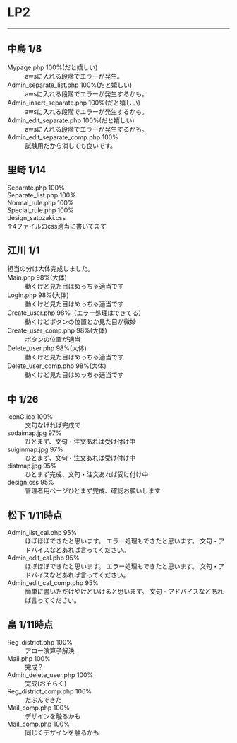 # LP2
***
## 中島 1/8
<dl>
  <dt>Mypage.php 100%(だと嬉しい)</dt>
  <dd>awsに入れる段階でエラーが発生。</dd>
  <dt>Admin_separate_list.php 100%(だと嬉しい)</dt>
  <dd>awsに入れる段階でエラーが発生するかも。</dd>
  <dt>Admin_insert_separate.php 100%(だと嬉しい)</dt>
  <dd>awsに入れる段階でエラーが発生するかも。</dd>
  <dt>Admin_edit_separate.php 100%(だと嬉しい)</dt>
  <dd>awsに入れる段階でエラーが発生するかも。</dd>
  <dt>Admin_edit_separate_comp.php 100%</dt>
  <dd>試験用だから消しても良いです。</dd>
</dl>

## 里崎 1/14
<dl>
  <dt>Separate.php 100%</dt>  
  <dt>Separate_list.php 100%</dt>
  <dt>Normal_rule.php 100%</dt>
  <dt>Special_rule.php 100%</dt>
  <dt>design_satozaki.css</dt>
   ↑4ファイルのcss適当に書いてます
</dl>

## 江川 1/1
<dl>
  <dt>担当の分は大体完成しました。</dt>
  <dt>Main.php 98%(大体)</dt>
  <dd>動くけど見た目はめっちゃ適当です</dd>  
  <dt>Login.php 98%(大体)</dt>
  <dd>動くけど見た目はめっちゃ適当です</dd>
  <dt>Create_user.php 98%（エラー処理はできてる）</dt>
  <dd>動くけどボタンの位置とか見た目が微妙</dd>
  <dt>Create_user_comp.php 98%(大体)</dt>
  <dd>ボタンの位置が適当</dd>
  <dt>Delete_user.php 98%(大体)</dt>
  <dd>動くけど見た目はめっちゃ適当です</dd>  
  <dt>Delete_user_comp.php 98%(大体)</dt>
  <dd>動くけど見た目はめっちゃ適当です</dd></dl>

## 中 1/26
<dl>
  <dt>iconG.ico 100%</dt>
  <dd>文句なければ完成で</dd>
  <dt>sodaimap.jpg 97%</dt>
  <dd>ひとまず、文句・注文あれば受け付け中</dd>
  <dt>suiginmap.jpg 97%</dt>
  <dd>ひとまず、文句・注文あれば受け付け中</dd>
  <dt>distmap.jpg 95%</dt>
  <dd>ひとまず完成、文句・注文あれば受け付け中</dd>
  <dt>design.css 95%</dt>
  <dd>管理者用ページひとまず完成、確認お願いします</dd>
</dl>

## 松下 1/11時点
<dl>
  <dt>Admin_list_cal.php 95%</dt>
  <dd>
    ほぼほぼできたと思います。
    エラー処理もできたと思います。
    文句・アドバイスなどあれば言ってください。
  </dd>
  <dt>Admin_edit_cal.php 95%</dt>
  <dd>
    ほぼほぼできたと思います。
    エラー処理もできたと思います。
    文句・アドバイスなどあれば言ってください。
  </dd>
  <dt>Admin_edit_cal_comp.php 95%</dt>
  <dd>
    簡単に書いただけやけどいけると思います。
    文句・アドバイスなどあれば言ってください。
  </dd>
</dl>

## 畠 1/11時点
<dl>
  <dt>Reg_district.php 100%</dt>
  <dd>アロー演算子解決</dd>
  <dt>Mail.php 100%</dt>
  <dd>完成？</dd>
  <dt>Admin_delete_user.php 100%</dt>
  <dd>完成(おそらく)</dd>
  <dt>Reg_district_comp.php 100%</dt>
  <dd>たぶんできた</dd>
  <dt>Mail_comp.php 100%</dt>
  <dd>デザインを触るかも</dd>
  <dt>Mail_comp.php 100%</dt>
  <dd>同じくデザインを触るかも</dd>
</dl>
